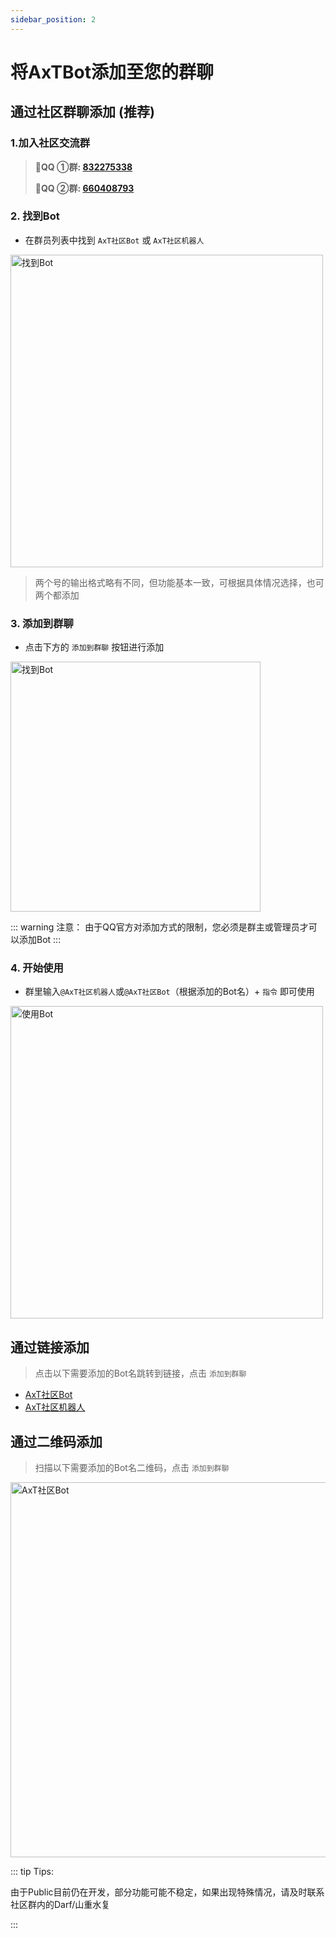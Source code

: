 ```yaml
---
sidebar_position: 2
---
```


# 将AxTBot添加至您的群聊

## 通过社区群聊添加 (推荐)

### 1.加入社区交流群
> :penguin:**QQ ①群: [832275338](https://jq.qq.com/?_wv=1027&k=EBaB6q7h)**
>
> :penguin:**QQ ②群: [660408793](https://qm.qq.com/cgi-bin/qm/qr?k=4wW19sGnlBlmVEsvnAdqlkdGUlzjGjgI&jump_from=webapi&authKey=I3wmhnlrRlLJmnodSJYiGCWJoNfpj6b3r9CzTlOs0niAqf0nbK1U8dslRSxIOII9)**

### 2. 找到Bot
- 在群员列表中找到 `AxT社区Bot` 或 `AxT社区机器人`

<img width="500" alt="找到Bot" src="https://static.axtn.net/docs/img/axtbot/find_bot.jpg">

> 两个号的输出格式略有不同，但功能基本一致，可根据具体情况选择，也可两个都添加

### 3. 添加到群聊
- 点击下方的 `添加到群聊` 按钮进行添加

<img width="400" alt="找到Bot" src="https://static.axtn.net/docs/img/axtbot/add_bot.jpg">

::: warning 注意：
由于QQ官方对添加方式的限制，您必须是群主或管理员才可以添加Bot
:::

### 4. 开始使用
- 群里输入`@AxT社区机器人`或`@AxT社区Bot`（根据添加的Bot名）+ `指令` 即可使用

<img width="500" alt="使用Bot" src="https://static.axtn.net/docs/img/axtbot/use_bot.jpg">

## 通过链接添加
> 点击以下需要添加的Bot名跳转到链接，点击 `添加到群聊`

- [AxT社区Bot](https://qun.qq.com/qunpro/robot/qunshare?robot_uin=3889000772&robot_appid=102076264&biz_type=0)
- [AxT社区机器人](https://qun.qq.com/qunpro/robot/qunshare?robot_uin=3889003621&robot_appid=102076583&biz_type=0)

## 通过二维码添加
> 扫描以下需要添加的Bot名二维码，点击 `添加到群聊`

<img width="600" alt="AxT社区Bot" src="https://static.axtn.net/docs/img/axtbot/robot_qrcode.png">


::: tip Tips:

由于Public目前仍在开发，部分功能可能不稳定，如果出现特殊情况，请及时联系社区群内的Darf/山重水复

:::  
